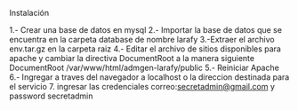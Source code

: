 Instalación

1.- Crear una base de datos en mysql
2.- Importar la base de datos que se encuentra en la carpeta database de nombre larafy
3.-Extraer el archivo env.tar.gz en la carpeta raiz
4.- Editar el archivo de sitios disponibles para apache y cambiar la directiva DocumentRoot a la manera siguiente DocumentRoot /var/www/html/admgen-larafy/public
5.- Reiniciar Apache
6.- Ingregar a traves del navegador a localhost o la direccion destinada para el servicio
7. ingresar las credenciales correo:secretadmin@gmail.com y password secretadmin
